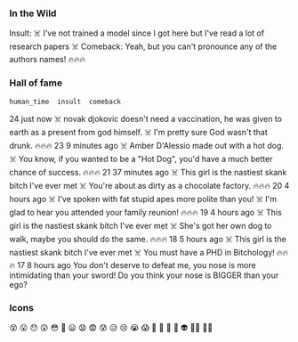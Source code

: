 ### In the Wild

Insult: ☠️ I've not trained a model since I got here  but I've read a lot of research papers ☠️
Comeback: Yeah, but you can't pronounce any of the authors names! 🔥🔥🔥

### Hall of fame
	human_time	insult	comeback
24	just now	☠️ novak djokovic doesn't need a vaccination, he was given to earth as a present from god himself. ☠️	I'm pretty sure God wasn't that drunk. 🔥🔥🔥
23	9 minutes ago	☠️ Amber D'Alessio made out with a hot dog. ☠️	You know, if you wanted to be a "Hot Dog", you'd have a much better chance of success. 🔥🔥🔥
21	37 minutes ago	☠️ This girl is the nastiest skank bitch I've ever met ☠️	You're about as dirty as a chocolate factory. 🔥🔥🔥
20	4 hours ago	☠️ I've spoken with fat stupid apes more polite than you! ☠️	I'm glad to hear you attended your family reunion! 🔥🔥🔥
19	4 hours ago	☠️ This girl is the nastiest skank bitch I've ever met ☠️	She's got her own dog to walk, maybe you should do the same. 🔥🔥🔥
18	5 hours ago	☠️ This girl is the nastiest skank bitch I've ever met ☠️	You must have a PHD in Bitchology! 🔥🔥🔥
17	8 hours ago	You don't deserve to defeat me, you nose is more intimidating than your sword!	Do you think your nose is BIGGER than your ego?

### Icons
😵
😮
😯
😲
😳 
🥺 
😦 
😧 
😨
😰 
😥
😢 
😭
😱
🥶
👹 
👺
👻
👽
🙅‍♂️
🙅‍♀️
